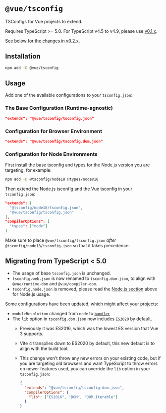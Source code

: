 # `@vue/tsconfig`

TSConfigs for Vue projects to extend.

Requires TypeScript >= 5.0. For TypeScript v4.5 to v4.9, please use [v0.1.x](https://www.npmjs.com/package/@vue/tsconfig/v/0.1.3).

[See below for the changes in v0.2.x.](#migrating-from-typescript--50)

## Installation

```sh
npm add -D @vue/tsconfig
```

## Usage

Add one of the available configurations to your `tsconfig.json`:

### The Base Configuration (Runtime-agnostic)

```json
"extends": "@vue/tsconfig/tsconfig.json"
```

### Configuration for Browser Environment

```json
"extends": "@vue/tsconfig/tsconfig.dom.json"
```

### Configuration for Node Environments

First install the base tsconfig and types for the Node.js version you are targeting, for example:

```sh
npm add -D @tsconfig/node18 @types/node@18
```

Then extend the Node.js tsconfig and the Vue tsconfig in your `tsconfig.json`:

```json
"extends": [
  "@tsconfig/node18/tsconfig.json",
  "@vue/tsconfig/tsconfig.json"
],
"compilerOptions": [
  "types": ["node"]
]
```

Make sure to place `@vue/tsconfig/tsconfig.json` *after* `@tsconfig/node18/tsconfig.json` so that it takes precedence.

## Migrating from TypeScript < 5.0

- The usage of base `tsconfig.json` is unchanged.
- `tsconfig.web.json` is now renamed to `tsconfig.dom.json`, to align with `@vue/runtime-dom` and `@vue/compiler-dom`.
- `tsconfig.node.json` is removed, please read the [Node.js section](#configuration-for-node-environments) above for Node.js usage.

Some configurations have been updated, which might affect your projects:

- `moduleResolution` changed from `node` to [`bundler`](https://devblogs.microsoft.com/typescript/announcing-typescript-5-0/#moduleresolution-bundler)
- The `lib` option in `tsconfig.dom.json` now includes `ES2020` by default.
  - Previously it was ES2016, which was the lowest ES version that Vue 3 supports.
  - Vite 4 transpiles down to ES2020 by default, this new default is to align with the build tool.
  - This change won't throw any new errors on your existing code, but if you are targeting old browsers and want TypeScript to throw errors on newer features used, you can override the `lib` option in your `tsconfig.json`:

    ```json
    {
      "extends": "@vue/tsconfig/tsconfig.dom.json",
      "compilerOptions": {
        "lib": ["ES2016", "DOM", "DOM.Iterable"]
      }
    }
    ```
